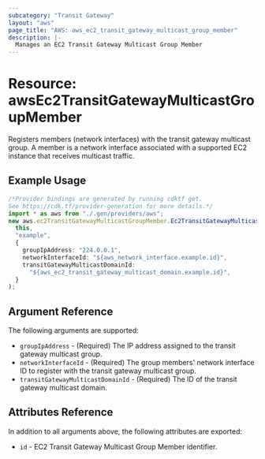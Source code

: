 ```yaml
---
subcategory: "Transit Gateway"
layout: "aws"
page_title: "AWS: aws_ec2_transit_gateway_multicast_group_member"
description: |-
  Manages an EC2 Transit Gateway Multicast Group Member
---
```


# Resource: awsEc2TransitGatewayMulticastGroupMember

Registers members (network interfaces) with the transit gateway multicast group.
A member is a network interface associated with a supported EC2 instance that receives multicast traffic.

## Example Usage

```typescript
/*Provider bindings are generated by running cdktf get.
See https://cdk.tf/provider-generation for more details.*/
import * as aws from "./.gen/providers/aws";
new aws.ec2TransitGatewayMulticastGroupMember.Ec2TransitGatewayMulticastGroupMember(
  this,
  "example",
  {
    groupIpAddress: "224.0.0.1",
    networkInterfaceId: "${aws_network_interface.example.id}",
    transitGatewayMulticastDomainId:
      "${aws_ec2_transit_gateway_multicast_domain.example.id}",
  }
);

```

## Argument Reference

The following arguments are supported:

* `groupIpAddress` - (Required) The IP address assigned to the transit gateway multicast group.
* `networkInterfaceId` - (Required) The group members' network interface ID to register with the transit gateway multicast group.
* `transitGatewayMulticastDomainId` - (Required) The ID of the transit gateway multicast domain.

## Attributes Reference

In addition to all arguments above, the following attributes are exported:

* `id` - EC2 Transit Gateway Multicast Group Member identifier.
